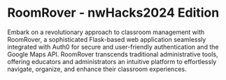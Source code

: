 # RoomRover - nwHacks2024 Edition
Embark on a revolutionary approach to classroom management with RoomRover, a sophisticated Flask-based web application seamlessly integrated with Auth0 for secure and user-friendly authentication and the Google Maps API. RoomRover transcends traditional administrative tools, offering educators and administrators an intuitive platform to effortlessly navigate, organize, and enhance their classroom experiences.